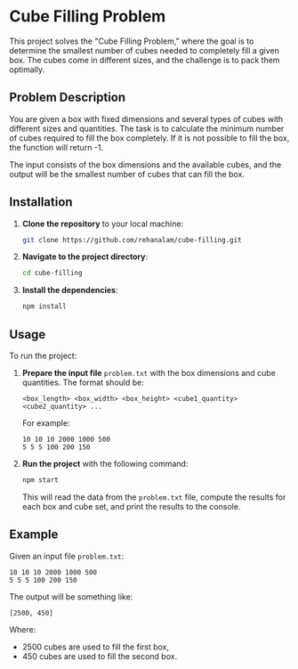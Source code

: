 # Cube Filling Problem

This project solves the "Cube Filling Problem," where the goal is to determine the smallest number of cubes needed to completely fill a given box. The cubes come in different sizes, and the challenge is to pack them optimally.

## Problem Description

You are given a box with fixed dimensions and several types of cubes with different sizes and quantities. The task is to calculate the minimum number of cubes required to fill the box completely. If it is not possible to fill the box, the function will return -1.

The input consists of the box dimensions and the available cubes, and the output will be the smallest number of cubes that can fill the box.

## Installation

1. **Clone the repository** to your local machine:
   ```bash
   git clone https://github.com/rehanalam/cube-filling.git
   ```

2. **Navigate to the project directory**:
   ```bash
   cd cube-filling
   ```

3. **Install the dependencies**:
   ```bash
   npm install
   ```

## Usage

To run the project:

1. **Prepare the input file** `problem.txt` with the box dimensions and cube quantities. The format should be:

   ```
   <box_length> <box_width> <box_height> <cube1_quantity> <cube2_quantity> ...
   ```

   For example:

   ```
   10 10 10 2000 1000 500
   5 5 5 100 200 150
   ```

2. **Run the project** with the following command:

   ```bash
   npm start
   ```

   This will read the data from the `problem.txt` file, compute the results for each box and cube set, and print the results to the console.


## Example

Given an input file `problem.txt`:

```
10 10 10 2000 1000 500
5 5 5 100 200 150
```

The output will be something like:

```
[2500, 450]
```

Where:
- 2500 cubes are used to fill the first box,
- 450 cubes are used to fill the second box.

